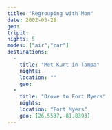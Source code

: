 ```yaml
---
title: "Regrouping with Mom"
date: 2002-03-28
geo:
tripit:
nights: 5
modes: ["air","car"]
destinations:
  -
    title: "Met Kurt in Tampa"
    nights:
    location: ""
    geo:
  -
    title: "Drove to Fort Myers"
    nights:
    location: "Fort Myers"
    geo: [26.5537,-81.8393]
---
```



